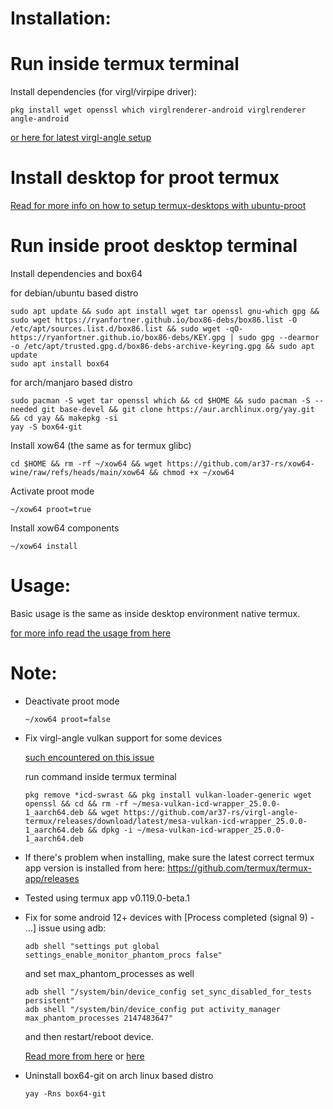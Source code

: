 # Installation:

# Run inside termux terminal
Install dependencies (for virgl/virpipe driver):
```
pkg install wget openssl which virglrenderer-android virglrenderer angle-android
```
[or here for latest virgl-angle setup](https://github.com/ar37-rs/virgl-angle-termux)

# Install desktop for proot termux
[Read for more info on how to setup termux-desktops with ubuntu-proot](https://github.com/LinuxDroidMaster/Termux-Desktops/blob/main/Documentation/proot/ubuntu_proot.md)

# Run inside proot desktop terminal
Install dependencies and box64

for debian/ubuntu based distro
```
sudo apt update && sudo apt install wget tar openssl gnu-which gpg && sudo wget https://ryanfortner.github.io/box86-debs/box86.list -O /etc/apt/sources.list.d/box86.list && sudo wget -qO- https://ryanfortner.github.io/box86-debs/KEY.gpg | sudo gpg --dearmor -o /etc/apt/trusted.gpg.d/box86-debs-archive-keyring.gpg && sudo apt update
sudo apt install box64
```

for arch/manjaro based distro
```
sudo pacman -S wget tar openssl which && cd $HOME && sudo pacman -S --needed git base-devel && git clone https://aur.archlinux.org/yay.git && cd yay && makepkg -si
yay -S box64-git
```

Install xow64 (the same as for termux glibc)
```
cd $HOME && rm -rf ~/xow64 && wget https://github.com/ar37-rs/xow64-wine/raw/refs/heads/main/xow64 && chmod +x ~/xow64
```

Activate proot mode
```
~/xow64 proot=true
```

Install xow64 components
```
~/xow64 install
```
# Usage:
Basic usage is the same as inside desktop environment native termux.

[for more info read the usage from here](https://github.com/ar37-rs/xow64-wine)

# Note:
* Deactivate proot mode
   ```
   ~/xow64 proot=false
   ```
* Fix virgl-angle vulkan support for some devices

   [such encountered on this issue](https://github.com/ar37-rs/virgl-angle-termux/issues/1)

   run command inside termux terminal
   ```
   pkg remove *icd-swrast && pkg install vulkan-loader-generic wget openssl && cd && rm -rf ~/mesa-vulkan-icd-wrapper_25.0.0-1_aarch64.deb && wget https://github.com/ar37-rs/virgl-angle-termux/releases/download/latest/mesa-vulkan-icd-wrapper_25.0.0-1_aarch64.deb && dpkg -i ~/mesa-vulkan-icd-wrapper_25.0.0-1_aarch64.deb
   ```
* If there's problem when installing, make sure the latest correct termux app version is installed from here:
   https://github.com/termux/termux-app/releases

* Tested using termux app v0.119.0-beta.1

* Fix for some android 12+ devices with [Process completed (signal 9) - ...] issue using adb:
   ```
   adb shell "settings put global settings_enable_monitor_phantom_procs false"
   ```
   and set max_phantom_processes as well
   ```
   adb shell "/system/bin/device_config set_sync_disabled_for_tests persistent"
   adb shell "/system/bin/device_config put activity_manager max_phantom_processes 2147483647"
   ```
   and then restart/reboot device.

   [Read more from here](https://ivonblog.com/en-us/posts/fix-termux-signal9-error/) or [here](https://github.com/termux/termux-app/issues/2366)

* Uninstall box64-git on arch linux based distro
   ```
   yay -Rns box64-git
   ```
